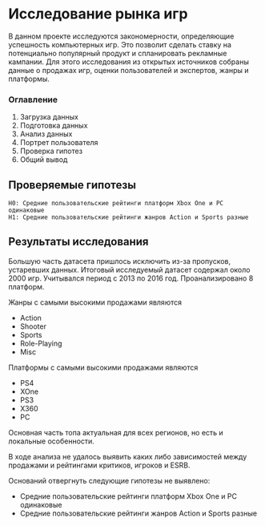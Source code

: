# Исследование рынка игр
В данном проекте исследуются закономерности, определяющие успешность компьютерных игр. Это позволит сделать ставку на потенциально популярный продукт и спланировать рекламные кампании. Для этого исследования из открытых источников собраны данные о продажах игр, оценки пользователей и экспертов, жанры и платформы.

### Оглавление
1. Загрузка данных
2. Подготовка данных
3. Анализ данных
4. Портрет пользователя
5. Проверка гипотез
6. Общий вывод

## Проверяемые гипотезы

    H0: Средние пользовательские рейтинги платформ Xbox One и PC одинаковые
    H1: Средние пользовательские рейтинги жанров Action и Sports разные

## Результаты исследования

Большую часть датасета пришлось исключить из-за пропусков, устаревших данных. Итоговый исследуемый датасет содержал около 2000 игр. Учитывался период с 2013 по 2016 год. Проанализировано 8 платформ.

Жанры с самыми высокими продажами являются
- Action
- Shooter
- Sports
- Role-Playing
- Misc

Платформы с самыми высокими продажами являются
- PS4
- XOne
- PS3
- X360
- PC

Основная часть топа актуальная для всех регионов, но есть и локальные особенности. 


В ходе анализа не удалось выявить каких либо зависимостей между продажами и рейтингами критиков, игроков и ESRB.

Оснований отвергнуть следующие гипотезы не выявлено:
- Средние пользовательские рейтинги платформ Xbox One и PC одинаковые
- Средние пользовательские рейтинги жанров Action и Sports разные